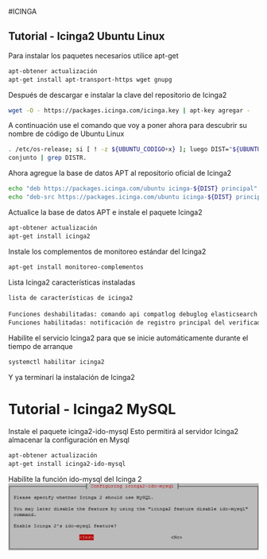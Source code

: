 #ICINGA
## Tutorial - Icinga2 Ubuntu Linux

Para instalar los paquetes necesarios utilice apt-get
```bash
apt-obtener actualización
apt-get install apt-transport-https wget gnupg
```
Después de descargar e instalar la clave del repositorio de Icinga2
```bash
wget -O - https://packages.icinga.com/icinga.key | apt-key agregar -
```
A continuación use el comando que voy a poner ahora para descubrir su nombre de código de Ubuntu Linux
```bash
. /etc/os-release; si [ ! -z ${UBUNTU_CODIGO+x} ]; luego DIST="${UBUNTU_CODENAME}"; else DIST="$(lsb_release -c| awk '{imprimir $2}')"; fi;
conjunto | grep DISTR.
```

Ahora agregue la base de datos APT al repositorio oficial de Icinga2
```bash
echo "deb https://packages.icinga.com/ubuntu icinga-${DIST} principal" > /etc/apt/sources.list.d/${DIST}-icinga.list
echo "deb-src https://packages.icinga.com/ubuntu icinga-${DIST} principal" >> /etc/apt/sources.list.d/${DIST}-icinga.list
```
Actualice la base de datos APT e instale el paquete Icinga2
```bash
apt-obtener actualización
apt-get install icinga2
```
Instale los complementos de monitoreo estándar del Icinga2
```bash
apt-get install monitoreo-complementos
```
Lista Icinga2 características instaladas
```bash
lista de características de icinga2
​
Funciones deshabilitadas: comando api compatlog debuglog elasticsearch gelf graphite influxdb livestatus opentsdb perfdata statusdata syslog
Funciones habilitadas: notificación de registro principal del verificador
```
Habilite el servicio Icinga2 para que se inicie automáticamente durante el tiempo de arranque
```bash
systemctl habilitar icinga2
```
Y ya terminarí la instalación de Icinga2

# Tutorial - Icinga2 MySQL

Instale el paquete icinga2-ido-mysql
Esto permitirá al servidor Icinga2 almacenar la configuración en Mysql
```bash
apt-obtener actualización
apt-get install icinga2-ido-mysql
```
Habilite la función ido-mysql del Icinga 2
![SQL](https://github.com/Ruyman18/HelloMarckdown/blob/main/idp1.PNG?raw=true)
